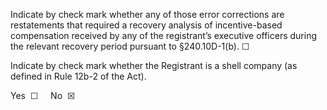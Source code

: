 Indicate  by  check  mark  whether  any  of  those  error  corrections  are  restatements  that  required  a  recovery  analysis  of  incentive-based
compensation received by any of the registrant’s executive officers during the relevant recovery period pursuant to §240.10D-1(b).          ☐

Indicate by check mark whether the Registrant is a shell company (as defined in Rule 12b-2 of the Act).

Yes  ☐     No  ☒